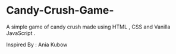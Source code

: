 # Candy-Crush-Game-

A simple game of candy crush made using HTML , CSS and Vanilla JavaScript .

Inspired By : Ania Kubow
